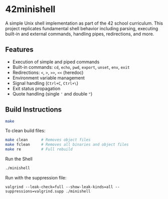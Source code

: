 # 42minishell

A simple Unix shell implementation as part of the 42 school curriculum. This project replicates fundamental shell behavior including parsing, executing built-in and external commands, handling pipes, redirections, and more.

## Features

- Execution of simple and piped commands
- Built-in commands: `cd`, `echo`, `pwd`, `export`, `unset`, `env`, `exit`
- Redirections: `<`, `>`, `>>`, `<<` (heredoc)
- Environment variable management
- Signal handling (`Ctrl+C`, `Ctrl+\`)
- Exit status propagation
- Quote handling (single `'` and double `"`)

## Build Instructions

```bash
make
```

To clean build files:

```bash
make clean      # Removes object files
make fclean     # Removes all binaries and object files
make re         # Full rebuild
```

Run the Shell
```bash
./minishell
```

Run with the suppression file:
```
valgrind --leak-check=full --show-leak-kinds=all --suppressions=valgrind.supp ./minishell
```

